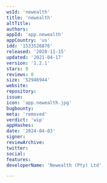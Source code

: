 ```yaml
---
wsId: 'newealth'
title: 'newealth'
altTitle: 
authors: 
appId: 'app.newealth'
appCountry: 'us'
idd: '1533526876'
released: '2020-11-15'
updated: '2021-04-17'
version: '1.2.1'
stars: 0
reviews: 0
size: '52946944'
website: 
repository: 
issue: 
icon: 'app.newealth.jpg'
bugbounty: 
meta: 'removed'
verdict: 'wip'
appHashes: 
date: '2024-04-03'
signer: 
reviewArchive: 
twitter: 
social: 
features: 
developerName: 'Newealth (Pty) Ltd'

---
```



